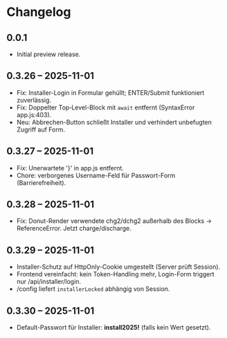 # Changelog

## 0.0.1
- Initial preview release.

## 0.3.26 – 2025-11-01
- Fix: Installer-Login in Formular gehüllt; ENTER/Submit funktioniert zuverlässig.
- Fix: Doppelter Top‑Level-Block mit `await` entfernt (SyntaxError app.js:403).
- Neu: Abbrechen-Button schließt Installer und verhindert unbefugten Zugriff auf Form.

## 0.3.27 – 2025-11-01
- Fix: Unerwartete '}' in app.js entfernt.
- Chore: verborgenes Username-Feld für Passwort-Form (Barrierefreiheit).

## 0.3.28 – 2025-11-01
- Fix: Donut-Render verwendete chg2/dchg2 außerhalb des Blocks → ReferenceError. Jetzt charge/discharge.

## 0.3.29 – 2025-11-01
- Installer-Schutz auf HttpOnly-Cookie umgestellt (Server prüft Session).
- Frontend vereinfacht: kein Token-Handling mehr, Login-Form triggert nur /api/installer/login.
- /config liefert `installerLocked` abhängig von Session.

## 0.3.30 – 2025-11-01
- Default-Passwort für Installer: **install2025!** (falls kein Wert gesetzt).
